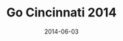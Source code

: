 ---
layout: media
category: media
title: "Go Cincinnati 2014"
date: 2014-06-03
description: "Go Cincinnati 2014"
tag: 
 - go-cincinnati
 - crossroads
 - crossroads-church
yt-video-id: "3k9_Ha1oJ28"
video: "http://s3.amazonaws.com/crossroads-media/other-media/video/gocincinnatirecap2014.mp4"
video-poster: "http://s3.amazonaws.com/crossroads-media/images/gocincinnati2014_still.jpg"
---